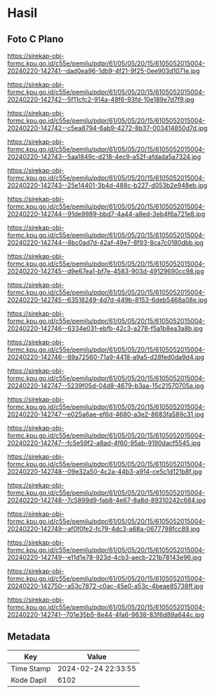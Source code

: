 # Hasil

## Foto C Plano

https://sirekap-obj-formc.kpu.go.id/c55e/pemilu/pdpr/61/05/05/20/15/6105052015004-20240220-142741--dad0ea96-1db9-4f21-9f25-0ee903d1071e.jpg

https://sirekap-obj-formc.kpu.go.id/c55e/pemilu/pdpr/61/05/05/20/15/6105052015004-20240220-142742--5f11cfc2-914a-48f6-93fd-10e189e7d7f9.jpg

https://sirekap-obj-formc.kpu.go.id/c55e/pemilu/pdpr/61/05/05/20/15/6105052015004-20240220-142742--c5ea8794-6ab9-4272-8b37-003414850d7d.jpg

https://sirekap-obj-formc.kpu.go.id/c55e/pemilu/pdpr/61/05/05/20/15/6105052015004-20240220-142743--5aa1849c-d218-4ec9-a52f-afdada5a7324.jpg

https://sirekap-obj-formc.kpu.go.id/c55e/pemilu/pdpr/61/05/05/20/15/6105052015004-20240220-142743--25e14401-3b4d-488c-b227-d053b2e948eb.jpg

https://sirekap-obj-formc.kpu.go.id/c55e/pemilu/pdpr/61/05/05/20/15/6105052015004-20240220-142744--91de9989-bbd7-4a44-a8ed-3eb4f6a721e8.jpg

https://sirekap-obj-formc.kpu.go.id/c55e/pemilu/pdpr/61/05/05/20/15/6105052015004-20240220-142744--8bc0ad7d-42af-49e7-8f93-8ca7c0180dbb.jpg

https://sirekap-obj-formc.kpu.go.id/c55e/pemilu/pdpr/61/05/05/20/15/6105052015004-20240220-142745--d9e67ea1-bf7e-4583-903d-49129690cc98.jpg

https://sirekap-obj-formc.kpu.go.id/c55e/pemilu/pdpr/61/05/05/20/15/6105052015004-20240220-142745--63518249-4d7d-449b-8153-6deb5468a08e.jpg

https://sirekap-obj-formc.kpu.go.id/c55e/pemilu/pdpr/61/05/05/20/15/6105052015004-20240220-142746--6334e031-ebfb-42c3-a278-f5a1b8ea3a8b.jpg

https://sirekap-obj-formc.kpu.go.id/c55e/pemilu/pdpr/61/05/05/20/15/6105052015004-20240220-142746--89a72560-71a9-4418-a9a5-d28fed0da9d4.jpg

https://sirekap-obj-formc.kpu.go.id/c55e/pemilu/pdpr/61/05/05/20/15/6105052015004-20240220-142747--5239f05d-04d8-4679-b3aa-15c21570705a.jpg

https://sirekap-obj-formc.kpu.go.id/c55e/pemilu/pdpr/61/05/05/20/15/6105052015004-20240220-142747--e025a6ae-ef6d-4680-a3e2-8683fa589c31.jpg

https://sirekap-obj-formc.kpu.go.id/c55e/pemilu/pdpr/61/05/05/20/15/6105052015004-20240220-142747--fc5e59f2-a8ad-4f60-95ab-9190dacf5545.jpg

https://sirekap-obj-formc.kpu.go.id/c55e/pemilu/pdpr/61/05/05/20/15/6105052015004-20240220-142748--09e32a50-4c2a-44b3-a914-ce5c1d121b8f.jpg

https://sirekap-obj-formc.kpu.go.id/c55e/pemilu/pdpr/61/05/05/20/15/6105052015004-20240220-142748--7c5899d9-fab8-4e67-8a8d-89310242c684.jpg

https://sirekap-obj-formc.kpu.go.id/c55e/pemilu/pdpr/61/05/05/20/15/6105052015004-20240220-142749--af0f0fe2-fc79-4dc3-a68a-0677798fcc89.jpg

https://sirekap-obj-formc.kpu.go.id/c55e/pemilu/pdpr/61/05/05/20/15/6105052015004-20240220-142749--e11d1e78-923d-4cb3-aecb-221b78143e96.jpg

https://sirekap-obj-formc.kpu.go.id/c55e/pemilu/pdpr/61/05/05/20/15/6105052015004-20240220-142750--a53c7872-c0ac-45e0-a53c-4beae85738ff.jpg

https://sirekap-obj-formc.kpu.go.id/c55e/pemilu/pdpr/61/05/05/20/15/6105052015004-20240220-142741--701e35b5-8e44-4fa6-9638-83f6d89a644c.jpg


## Metadata

| Key        | Value               |
| ---------- | ------------------- |
| Time Stamp | 2024-02-24 22:33:55 |
| Kode Dapil | 6102                |



